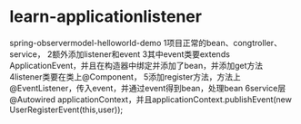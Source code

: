 # learn-applicationlistener
spring-observermodel-helloworld-demo
1项目正常的bean、congtroller、service，
2额外添加listener和event
3其中event类要extends ApplicationEvent，并且在构造器中绑定并添加了bean，并添加get方法
4listener类要在类上@Component，
5添加register方法，方法上@EventListener，传入event，并通过event得到bean，处理bean
6service层@Autowired applicationContext，并且applicationContext.publishEvent(new UserRegisterEvent(this,user));
